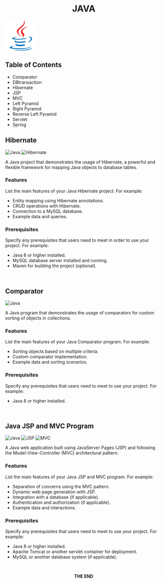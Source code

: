<div align="Center">
  
# JAVA
</div>

<img src="https://raw.githubusercontent.com/devicons/devicon/master/icons/java/java-original.svg" alt="java" width="100" height="100"/> 

## Table of Contents

- Comparator
- DBtransaction
- Hibernate
- JSP
- MVC
- Left Pyramid
- Right Pyramid
- Reverse Left Pyramid
- Servlet
- Spring
$~~~~$
## Hibernate 

![Java](https://img.shields.io/badge/Java-8%2B-blue.svg)
![Hibernate](https://img.shields.io/badge/Hibernate-5.5.7-red.svg)

A Java project that demonstrates the usage of Hibernate, a powerful and flexible framework for mapping Java objects to database tables.

### Features
List the main features of your Java Hibernate project. For example:
- Entity mapping using Hibernate annotations.
- CRUD operations with Hibernate.
- Connection to a MySQL database.
- Example data and queries.

### Prerequisites
Specify any prerequisites that users need to meet in order to use your project. For example:
- Java 8 or higher installed.
- MySQL database server installed and running.
- Maven for building the project (optional).

$~~~~$

## Comparator 

![Java](https://img.shields.io/badge/Java-8%2B-blue.svg)

A Java program that demonstrates the usage of comparators for custom sorting of objects in collections.

### Features
List the main features of your Java Comparator program. For example:
- Sorting objects based on multiple criteria.
- Custom comparator implementation.
- Example data and sorting scenarios.

### Prerequisites
Specify any prerequisites that users need to meet to use your project. For example:
- Java 8 or higher installed.

$~~~~$

## Java JSP and MVC Program

![Java](https://img.shields.io/badge/Java-8%2B-blue.svg)
![JSP](https://img.shields.io/badge/JSP-2.3-red.svg)
![MVC](https://img.shields.io/badge/MVC-Design%20Pattern-green.svg)

A Java web application built using JavaServer Pages (JSP) and following the Model-View-Controller (MVC) architectural pattern.


### Features
List the main features of your Java JSP and MVC program. For example:
- Separation of concerns using the MVC pattern.
- Dynamic web page generation with JSP.
- Integration with a database (if applicable).
- Authentication and authorization (if applicable).
- Example data and interactions.

### Prerequisites
Specify any prerequisites that users need to meet to use your project. For example:
- Java 8 or higher installed.
- Apache Tomcat or another servlet container for deployment.
- MySQL or another database system (if applicable).

$~~~~$
<div align="Center">
  
<b>THE END </b>
</div>

